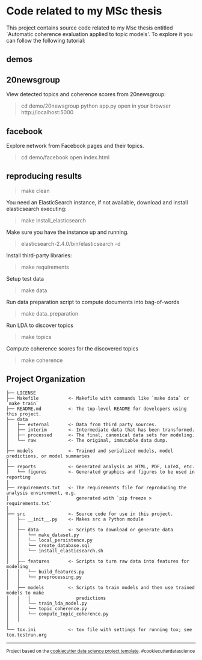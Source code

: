 Code related to my MSc thesis
=============================

This project contains source code related to my Msc thesis entitled `Automatic coherence evaluation applied to topic models'.
To explore it you can follow the following tutorial:  

demos
---------------

20newsgroup
---------------
View detected topics and coherence scores from 20newsgroup: 

> cd demo/20newsgroup
> python app.py
open in your browser http://localhost:5000

facebook
---------------

Explore network from Facebook pages and their topics.
> cd demo/facebook
> open index.html


reproducing results
------------------------------

> make clean

You need an ElasticSearch instance, if not available, download and install elasticsearch executing:
> make install_elasticsearch

Make sure you have the instance up and running.  
> elasticsearch-2.4.0/bin/elasticsearch -d

Install third-party libraries:
> make requirements

Setup test data
> make data

Run data preparation script to compute documents into bag-of-words 
> make data_preparation

Run LDA to discover topics
> make topics

Compute coherence scores for the discovered topics
> make coherence


Project Organization
--------------------

    ├── LICENSE
    ├── Makefile           <- Makefile with commands like `make data` or `make train`
    ├── README.md          <- The top-level README for developers using this project.
    ├── data
    │   ├── external       <- Data from third party sources.
    │   ├── interim        <- Intermediate data that has been transformed.
    │   ├── processed      <- The final, canonical data sets for modeling.
    │   └── raw            <- The original, immutable data dump.
    │
    ├── models             <- Trained and serialized models, model predictions, or model summaries
    │
    ├── reports            <- Generated analysis as HTML, PDF, LaTeX, etc.
    │   └── figures        <- Generated graphics and figures to be used in reporting
    │
    ├── requirements.txt   <- The requirements file for reproducing the analysis environment, e.g.
    │                         generated with `pip freeze > requirements.txt`
    │
    ├── src                <- Source code for use in this project.
    │   ├── __init__.py    <- Makes src a Python module
    │   │
    │   ├── data           <- Scripts to download or generate data
    │   │   └── make_dataset.py
    │   │   └── local_persistence.py
    │   │   └── create_database.sql
    │   │   └── install_elasticsearch.sh
    │   │
    │   ├── features       <- Scripts to turn raw data into features for modeling
    │   │   └── build_features.py
    │   │   └── preprocessing.py
    │   │
    │   ├── models         <- Scripts to train models and then use trained models to make
    │   │   │                 predictions
    │   │   └── train_lda_model.py
    │   │   └── topic_coherence.py
    │   │   └── compute_topic_coherence.py
    │   │
    │
    └── tox.ini            <- tox file with settings for running tox; see tox.testrun.org


--------

<p><small>Project based on the <a target="_blank" href="https://drivendata.github.io/cookiecutter-data-science/">cookiecutter data science project template</a>. #cookiecutterdatascience</small></p>
